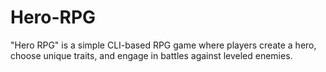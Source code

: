# Hero-RPG
"Hero RPG" is a simple CLI-based RPG game where players create a hero, choose unique traits, and engage in battles against leveled enemies.
